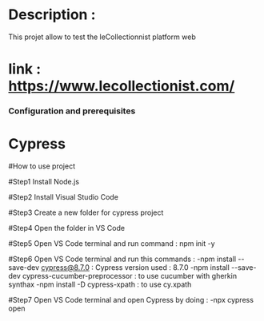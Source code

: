 # Description :

This projet allow to test the leCollectionnist platform web 

# link : https://www.lecollectionist.com/

### Configuration and prerequisites ###

 # Cypress #
#How to use project

#Step1
Install Node.js
	
#Step2
Install Visual Studio Code

#Step3
Create a new folder for cypress project

#Step4
Open the folder in VS Code

#Step5
Open VS Code terminal and run command : 
npm init -y

#Step6
Open VS Code terminal and run this commands  : 
    -npm install --save-dev cypress@8.7.0 : Cypress version used : 8.7.0
    -npm install --save-dev cypress-cucumber-preprocessor : to use cucumber with gherkin synthax 
    -npm install -D cypress-xpath : to use cy.xpath


#Step7
Open VS Code terminal and open Cypress by doing : 
    -npx cypress open


   
 
